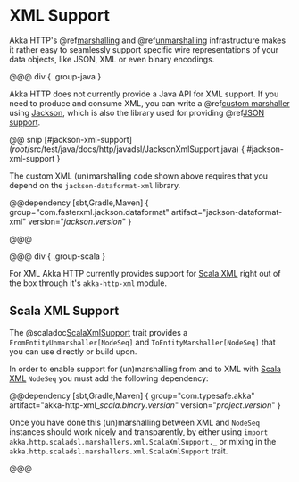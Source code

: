 # XML Support

Akka HTTP's @ref[marshalling](marshalling.md) and @ref[unmarshalling](unmarshalling.md)
infrastructure makes it rather easy to seamlessly support specific wire representations of your data objects, like JSON,
XML or even binary encodings.

@@@ div { .group-java }

Akka HTTP does not currently provide a Java API for XML support. If you need to
produce and consume XML, you can write a @ref[custom marshaller](marshalling.md#custom-marshallers)
using [Jackson], which is also the library used for providing @ref[JSON support](json-support.md#jackson-support).

@@ snip [#jackson-xml-support] ($root$/src/test/java/docs/http/javadsl/JacksonXmlSupport.java) { #jackson-xml-support }

The custom XML (un)marshalling code shown above requires that you depend on the `jackson-dataformat-xml` library.

@@dependency [sbt,Gradle,Maven] {
  group="com.fasterxml.jackson.dataformat"
  artifact="jackson-dataformat-xml"
  version="$jackson.version$"
}

@@@

@@@ div { .group-scala }

For XML Akka HTTP currently provides support for [Scala XML][scala-xml] right out of the box through it's
`akka-http-xml` module.

## Scala XML Support

The @scaladoc[ScalaXmlSupport](akka.http.scaladsl.marshallers.xml.ScalaXmlSupport) trait provides a `FromEntityUnmarshaller[NodeSeq]` and `ToEntityMarshaller[NodeSeq]` that
you can use directly or build upon.

In order to enable support for (un)marshalling from and to XML with [Scala XML][scala-xml] `NodeSeq` you must add
the following dependency:

@@dependency [sbt,Gradle,Maven] {
  group="com.typesafe.akka"
  artifact="akka-http-xml_$scala.binary.version$"
  version="$project.version$"
}

Once you have done this (un)marshalling between XML and `NodeSeq` instances should work nicely and transparently,
by either using `import akka.http.scaladsl.marshallers.xml.ScalaXmlSupport._` or mixing in the
`akka.http.scaladsl.marshallers.xml.ScalaXmlSupport` trait.

@@@

 [scala-xml]: https://github.com/scala/scala-xml
 [jackson]: https://github.com/FasterXML/jackson
